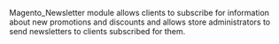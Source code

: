 Magento_Newsletter module allows clients to subscribe for information about new promotions and discounts and allows store administrators to send newsletters to clients subscribed for them.
